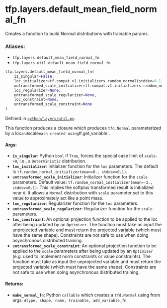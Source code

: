 <div itemscope itemtype="http://developers.google.com/ReferenceObject">
<meta itemprop="name" content="tfp.layers.default_mean_field_normal_fn" />
<meta itemprop="path" content="Stable" />
</div>

# tfp.layers.default_mean_field_normal_fn

Creates a function to build Normal distributions with trainable params.

### Aliases:

* `tfp.layers.default_mean_field_normal_fn`
* `tfp.layers.util.default_mean_field_normal_fn`

``` python
tfp.layers.default_mean_field_normal_fn(
    is_singular=False,
    loc_initializer=tf.compat.v1.initializers.random_normal(stddev=0.1),
    untransformed_scale_initializer=tf.compat.v1.initializers.random_normal(mean=-3.0, stddev=0.1),
    loc_regularizer=None,
    untransformed_scale_regularizer=None,
    loc_constraint=None,
    untransformed_scale_constraint=None
)
```



Defined in [`python/layers/util.py`](https://github.com/tensorflow/probability/tree/master/tensorflow_probability/python/layers/util.py).

<!-- Placeholder for "Used in" -->

This function produces a closure which produces `tfd.Normal`
parameterized by a loc` and `scale` each created using `tf.get_variable`.

#### Args:


* <b>`is_singular`</b>: Python `bool` if `True`, forces the special case limit of
  `scale->0`, i.e., a `Deterministic` distribution.
* <b>`loc_initializer`</b>: Initializer function for the `loc` parameters.
  The default is `tf.random_normal_initializer(mean=0., stddev=0.1)`.
* <b>`untransformed_scale_initializer`</b>: Initializer function for the `scale`
  parameters. Default value: `tf.random_normal_initializer(mean=-3.,
  stddev=0.1)`. This implies the softplus transformed result is initialized
  near `0`. It allows a `Normal` distribution with `scale` parameter set to
  this value to approximately act like a point mass.
* <b>`loc_regularizer`</b>: Regularizer function for the `loc` parameters.
* <b>`untransformed_scale_regularizer`</b>: Regularizer function for the `scale`
  parameters.
* <b>`loc_constraint`</b>: An optional projection function to be applied to the
  loc after being updated by an `Optimizer`. The function must take as input
  the unprojected variable and must return the projected variable (which
  must have the same shape). Constraints are not safe to use when doing
  asynchronous distributed training.
* <b>`untransformed_scale_constraint`</b>: An optional projection function to be
  applied to the `scale` parameters after being updated by an `Optimizer`
  (e.g. used to implement norm constraints or value constraints). The
  function must take as input the unprojected variable and must return the
  projected variable (which must have the same shape). Constraints are not
  safe to use when doing asynchronous distributed training.


#### Returns:


* <b>`make_normal_fn`</b>: Python `callable` which creates a `tfd.Normal`
  using from args: `dtype, shape, name, trainable, add_variable_fn`.